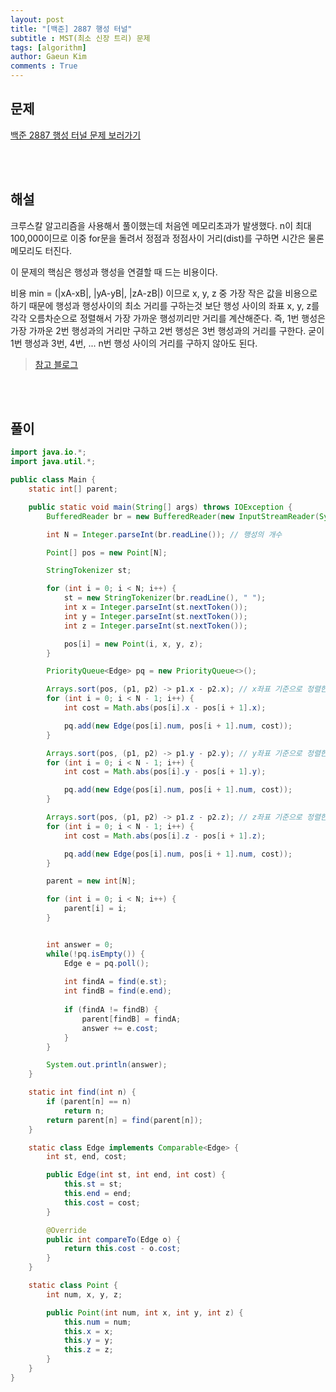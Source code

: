 ```yaml
---
layout: post
title: "[백준] 2887 행성 터널"
subtitle : MST(최소 신장 트리) 문제
tags: [algorithm]
author: Gaeun Kim
comments : True
---
```


<h2>문제</h2>

[백준 2887 행성 터널 문제 보러가기](https://www.acmicpc.net/problem/2887)

<br><br>

<h2>해설</h2>

크루스칼 알고리즘을 사용해서 풀이했는데 처음엔 메모리초과가 발생했다. n이 최대 100,000이므로 이중 for문을 돌려서 정점과 정점사이 거리(dist)를 구하면 시간은 물론 메모리도 터진다. 

이 문제의 핵심은 행성과 행성을 연결할 때 드는 비용이다.

비용 min = (|xA-xB|, |yA-yB|, |zA-zB|) 이므로 x, y, z 중 가장 작은 값을 비용으로 하기 때문에 행성과 행성사이의 최소 거리를 구하는것 보단 행성 사이의 좌표 x, y, z를 각각 오름차순으로 정렬해서 가장 가까운 행성끼리만 거리를 계산해준다. 즉, 1번 행성은 가장 가까운 2번 행성과의 거리만 구하고 2번 행성은 3번 행성과의 거리를 구한다. 굳이 1번 행성과 3번, 4번, ... n번 행성 사이의 거리를 구하지 않아도 된다.

> [참고 블로그](https://steady-coding.tistory.com/117)

<br><br>

<h2>풀이</h2>

```java
import java.io.*;
import java.util.*;

public class Main {
	static int[] parent;

	public static void main(String[] args) throws IOException {
		BufferedReader br = new BufferedReader(new InputStreamReader(System.in));

		int N = Integer.parseInt(br.readLine()); // 행성의 개수

		Point[] pos = new Point[N];

		StringTokenizer st;

		for (int i = 0; i < N; i++) {
			st = new StringTokenizer(br.readLine(), " ");
			int x = Integer.parseInt(st.nextToken());
			int y = Integer.parseInt(st.nextToken());
			int z = Integer.parseInt(st.nextToken());

			pos[i] = new Point(i, x, y, z);
		}

		PriorityQueue<Edge> pq = new PriorityQueue<>();

		Arrays.sort(pos, (p1, p2) -> p1.x - p2.x); // x좌표 기준으로 정렬한다
		for (int i = 0; i < N - 1; i++) {
			int cost = Math.abs(pos[i].x - pos[i + 1].x);

			pq.add(new Edge(pos[i].num, pos[i + 1].num, cost));
		}

		Arrays.sort(pos, (p1, p2) -> p1.y - p2.y); // y좌표 기준으로 정렬한다
		for (int i = 0; i < N - 1; i++) {
			int cost = Math.abs(pos[i].y - pos[i + 1].y);

			pq.add(new Edge(pos[i].num, pos[i + 1].num, cost));
		}

		Arrays.sort(pos, (p1, p2) -> p1.z - p2.z); // z좌표 기준으로 정렬한다
		for (int i = 0; i < N - 1; i++) {
			int cost = Math.abs(pos[i].z - pos[i + 1].z);

			pq.add(new Edge(pos[i].num, pos[i + 1].num, cost));
		}

		parent = new int[N];

		for (int i = 0; i < N; i++) {
			parent[i] = i;
		}


		int answer = 0;
		while(!pq.isEmpty()) {
			Edge e = pq.poll();
			
			int findA = find(e.st);
			int findB = find(e.end);
			
			if (findA != findB) {
				parent[findB] = findA;
				answer += e.cost;
			}
		}

		System.out.println(answer);
	}

	static int find(int n) {
		if (parent[n] == n)
			return n;
		return parent[n] = find(parent[n]);
	}

	static class Edge implements Comparable<Edge> {
		int st, end, cost;

		public Edge(int st, int end, int cost) {
			this.st = st;
			this.end = end;
			this.cost = cost;
		}

		@Override
		public int compareTo(Edge o) {
			return this.cost - o.cost;
		}
	}

	static class Point {
		int num, x, y, z;

		public Point(int num, int x, int y, int z) {
			this.num = num;
			this.x = x;
			this.y = y;
			this.z = z;
		}
	}
}
```

